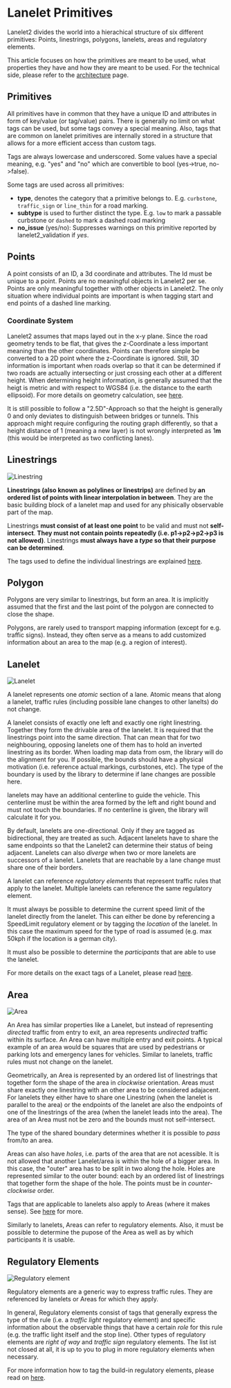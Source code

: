 # Lanelet Primitives

Lanelet2 divides the world into a hierachical structure of six different primitives: Points, linestrings, polygons, lanelets, areas and regulatory elements.

This article focuses on how the primitives are meant to be used, what properties they have and how they are meant to be used. For the technical side, please refer to the [architecture](Architecture.md) page.

## Primitives
All primitives have in common that they have a unique ID and attributes in form of key/value (or tag/value) pairs. There is generally no limit on what tags can be used, but some tags convey a special meaning. Also, tags that are common on lanelet primitives are internally stored in a structure that allows for a more efficient access than custom tags.

Tags are always lowercase and underscored. Some values have a special meaning, e.g. "yes" and "no" which are convertible to bool (yes->true, no->false).

Some tags are used across all primitives:
* **type**, denotes the category that a primitive belongs to. E.g. `curbstone`, `traffic_sign` or `line_thin` for a road marking.
* **subtype** is used to further distinct the type. E.g. `low` to mark a passable curbstone or `dashed` to mark a dashed road marking
* **no_issue** (yes/no): Suppresses warnings on this primitive reported by lanelet2_validation if *yes*.

## Points

A point consists of an ID, a 3d coordinate and attributes. The Id must be unique to a point. Points are no meaningful objects in Lanelet2 per se. Points are only meaningful together with other objects in Lanelet2. The only situation where individual points are important is when tagging start and end points of a dashed line marking.

### Coordinate System
Lanelet2 assumes that maps layed out in the x-y plane. Since the road geometry tends to be flat, that gives the z-Coordinate a less important meaning than the other coordinates. Points can therefore simple be converted to a 2D point where the z-Coordinate is ignored. Still, 3D information is important when roads overlap so that it can be determined if two roads are actually intersecting or just crossing each other at a different height. When determining height information, is generally assumed that the heigt is metric and with respect to WGS84 (i.e. the distance to the earth ellipsoid). For more details on geometry calculation, see [here](GeometryPrimer.md).

It is still possible to follow a "2.5D"-Approach so that the height is generally 0 and only deviates to distinguish between bridges or tunnels. This approach might require configuring the routing graph differently, so that a height distance of 1 (meaning a new layer) is not wrongly interpreted as 1**m** (this would be interpreted as two conflicting lanes).

## Linestrings

![Linestring](images/linestring.png)

**Linestrings (also known as polylines or linestrips)** are defined by **an ordered list of points with linear interpolation in between**. They are the basic building block of a lanelet map and used for any phisically observable part of the map.


Linestrings **must consist of at least one point** to be valid and must not **self-intersect**. **They must not contain points repeatedly (i.e. p1->p2->p2->p3 is not allowed)**. Linestrings **must always have a *type* so that their purpose can be determined**.

The tags used to define the individual linestrings are explained [here](LinestringTagging.md).

## Polygon

Polygons are very similar to linestrings, but form an area. It is implicitly assumed that the first and the last point of the polygon are connected to close the shape.

Polygons, are rarely used to transport mapping information (except for e.g. traffic signs). Instead, they often serve as a means to add customized information about an area to the map (e.g. a region of interest).

## Lanelet

![Lanelet](images/lanelet.png)

A lanelet represents one *atomic* section of a lane. Atomic means that along a lanelet, traffic rules (including possible lane changes to other lanelts) do not change.

A lanelet consists of exactly one left and exactly one right linestring. Together they form the drivable area of the lanelet. It is required that the linestrings point into the same direction. That can mean that for two neighbouring, opposing lanelets one of them has to hold an inverted linestring as its border. When loading map data from osm, the library will do the alignment for you. If possible, the bounds should have a physical motivation (i.e. reference actual markings, curbstones, etc). The type of the boundary is used by the library to determine if lane changes are possible here.

lanelets may have an additional centerline to guide the vehicle. This centerline must be within the area formed by the left and right bound and must not touch the boundaries. If no centerline is given, the library will calculate it for you.

By default, lanelets are one-directional. Only if they are tagged as bidirectional, they are treated as such. Adjacent lanelets have to share the same endpoints so that the Lanelet2 can determine their status of being adjacent. Lanelets can also *diverge* when two or more lanelets are successors of a lanelet. Lanelets that are reachable by a lane change must share one of their borders.

A lanelet can reference *regulatory elements* that represent traffic rules that apply to the lanelet. Multiple lanelets can reference the same regulatory element.

It must always be possible to determine the current speed limit of the lanelet directly from the lanelet. This can either be done by referencing a SpeedLimit regulatory element or by tagging the *location* of the lanelet. In this case the maximum speed for the type of road is assumed (e.g. max 50kph if the location is a german city).

It must also be possible to determine the *participants* that are able to use the lanelet.

For more details on the exact tags of a Lanelet, please read [here](LaneletAndAreaTagging.md).

## Area

![Area](images/area.png)

An Area has similar properties like a Lanelet, but instead of representing *directed* traffic from entry to exit, an area represents *undirected* traffic within its surface. An Area can have multiple entry and exit points. A typical example of an area would be squares that are used by pedestrians or parking lots and emergency lanes for vehicles. Similar to lanelets, traffic rules must not change on the lanelet.

Geometrically, an Area is represented by an ordered list of linestrings that together form the shape of the area in *clockwise* orientation. Areas must share exactly one linestring with an other area to be considered adajacent. For lanelets they either have to share one Linestring (when the lanelet is parallel to the area) or the endpoints of the lanelet are also the endpoints of one of the linestrings of the area (when the lanelet leads into the area). The area of an Area must not be zero and the bounds must not self-intersect.

The type of the shared boundary determines whether it is possible to *pass* from/to an area.

Areas can also have *holes*, i.e. parts of the area that are not acessible. It is not allowed that another Lanelet/area is within the hole of a bigger area. In this case, the "outer" area has to be split in two along the hole. Holes are represented similar to the outer bound: each by an ordered list of linestrings that together form the shape of the hole. The points must be in *counter-clockwise* order.

Tags that are applicable to lanelets also apply to Areas (where it makes sense). See [here](LaneletAndAreaTagging.md) for more.

Similarly to lanelets, Areas can refer to regulatory elements. Also, it must be possible to determine the pupose of the Area as well as by which participants it is usable.

## Regulatory Elements

![Regulatory element](images/regulatory_element.png)

Regulatory elements are a generic way to express traffic rules. They are referenced by lanelets or Areas for which they apply.

In general, Regulatory elements consist of tags that generally express the type of the rule (i.e. a *traffic light* regulatory element) and specific information about the observable things that have a certain *role* for this rule (e.g. the traffic light itself and the stop line). Other types of regulatory elements are *right of way* and *traffic sign* regulatory elements. The list ist not closed at all, it is up to you to plug in more regulatory elements when necessary.

For more information how to tag the build-in regulatory elements, please read on [here](RegulatoryElementTagging.md).



 
